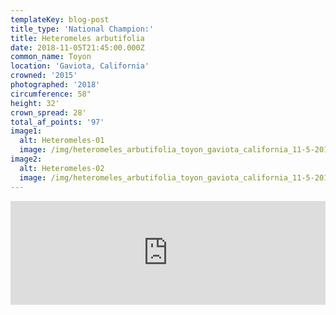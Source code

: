 ```yaml
---
templateKey: blog-post
title_type: 'National Champion:'
title: Heteromeles arbutifolia
date: 2018-11-05T21:45:00.000Z
common_name: Toyon
location: 'Gaviota, California'
crowned: '2015'
photographed: '2018'
circumference: 58"
height: 32'
crown_spread: 28'
total_af_points: '97'
image1:
  alt: Heteromeles-01
  image: /img/heteromeles_arbutifolia_toyon_gaviota_california_11-5-2018.jpg
image2:
  alt: Heteromeles-02
  image: /img/heteromeles_arbutifolia_toyon_gaviota_california_11-5-2018_base.jpg
---
```

<iframe width="100%" height="166" scrolling="no" frameborder="no" allow="autoplay" src="https://w.soundcloud.com/player/?url=https%3A//api.soundcloud.com/tracks/602496702&color=%23ff5500&auto_play=false&hide_related=false&show_comments=true&show_user=true&show_reposts=false&show_teaser=true"></iframe>
